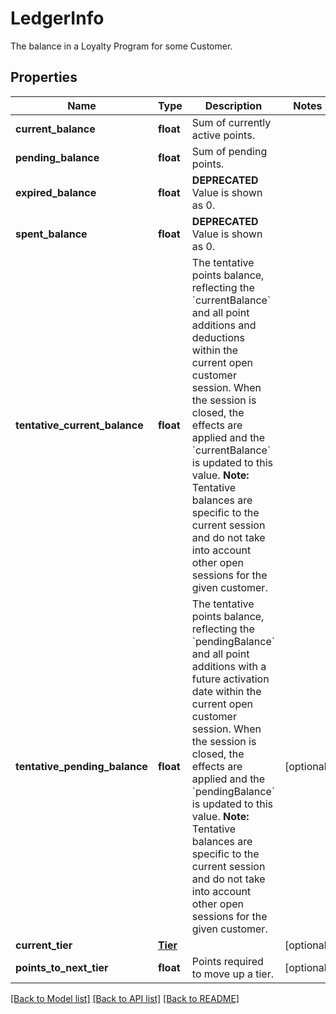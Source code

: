 # LedgerInfo

The balance in a Loyalty Program for some Customer.
## Properties
Name | Type | Description | Notes
------------ | ------------- | ------------- | -------------
**current_balance** | **float** | Sum of currently active points. | 
**pending_balance** | **float** | Sum of pending points. | 
**expired_balance** | **float** | **DEPRECATED** Value is shown as 0.  | 
**spent_balance** | **float** | **DEPRECATED** Value is shown as 0.  | 
**tentative_current_balance** | **float** | The tentative points balance, reflecting the &#x60;currentBalance&#x60; and all point additions and deductions within the current open customer session. When the session is closed, the effects are applied and the &#x60;currentBalance&#x60; is updated to this value.  **Note:** Tentative balances are specific to the current session and do not take into account other open sessions for the given customer.  | 
**tentative_pending_balance** | **float** | The tentative points balance, reflecting the &#x60;pendingBalance&#x60; and all point additions with a future activation date within the current open customer session. When the session is closed, the effects are applied and the &#x60;pendingBalance&#x60; is updated to this value.  **Note:** Tentative balances are specific to the current session and do not take into account other open sessions for the given customer.  | [optional] 
**current_tier** | [**Tier**](Tier.md) |  | [optional] 
**points_to_next_tier** | **float** | Points required to move up a tier. | [optional] 

[[Back to Model list]](../README.md#documentation-for-models) [[Back to API list]](../README.md#documentation-for-api-endpoints) [[Back to README]](../README.md)


